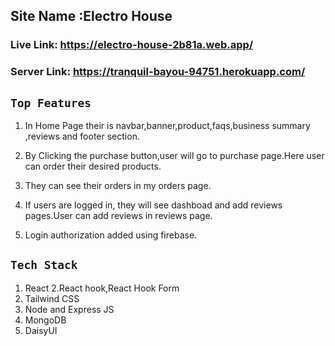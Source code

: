 ## Site Name :Electro House

### Live Link: https://electro-house-2b81a.web.app/

### Server Link: https://tranquil-bayou-94751.herokuapp.com/

## `Top Features`

1. In Home Page their is navbar,banner,product,faqs,business summary ,reviews and footer section. 
2. By Clicking the purchase button,user will go to purchase page.Here user can order their desired products.
3. They can see their orders in my orders page.

4. If users are logged in, they will see dashboad and add reviews pages.User can add reviews in reviews page.

5. Login authorization added using firebase.


## `Tech Stack `

1. React 
2.React hook,React Hook Form
2. Tailwind CSS 
3. Node and Express JS
4. MongoDB 
5. DaisyUI
